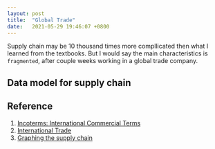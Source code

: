```yaml
---
layout: post
title:  "Global Trade"
date:   2021-05-29 19:46:07 +0800
---
```


Supply chain may be 10 thousand times more compllicated then what I learned from the textbooks. But I would say the main characteristics is `fragmented`, after couple weeks working in a global trade company.

## Data model for supply chain

## Reference

1. [Incoterms: International Commercial Terms](https://www.wikiwand.com/en/Incoterms)
2. [International Trade](https://www.wikiwand.com/en/International_trade#:~:text=International%20trade%20is%20the%20exchange,gross%20domestic%20product%20(GDP).)
3. [Graphing the supply chain](https://www.enterprisetimes.co.uk/2019/09/10/graphing-the-supply-chain/)